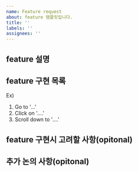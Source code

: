 ```yaml
---
name: Feature request
about: feature 탬플릿입니다.
title: ''
labels: ''
assignees: ''
---
```


## feature 설명

## feature 구현 목록

Ex)

1. Go to '...'
2. Click on '....'
3. Scroll down to '....'

## feature 구현시 고려할 사항(opitonal)

## 추가 논의 사항(opitonal)
